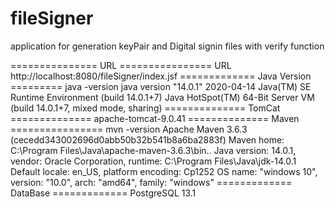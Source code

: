 # fileSigner

application for generation keyPair and Digital signin files with verify function

=============== URL ================
URL http://localhost:8080/fileSigner/index.jsf
============= Java Version =========
java -version
java version "14.0.1" 2020-04-14
Java(TM) SE Runtime Environment (build 14.0.1+7)
Java HotSpot(TM) 64-Bit Server VM (build 14.0.1+7, mixed mode, sharing)
============== TomCat ==============
apache-tomcat-9.0.41
============== Maven ================
mvn -version
Apache Maven 3.6.3 (cecedd343002696d0abb50b32b541b8a6ba2883f)
Maven home: C:\Program Files\Java\apache-maven-3.6.3\bin\..
Java version: 14.0.1, vendor: Oracle Corporation, runtime: C:\Program Files\Java\jdk-14.0.1
Default locale: en_US, platform encoding: Cp1252
OS name: "windows 10", version: "10.0", arch: "amd64", family: "windows"
============= DataBase =============
PostgreSQL 13.1